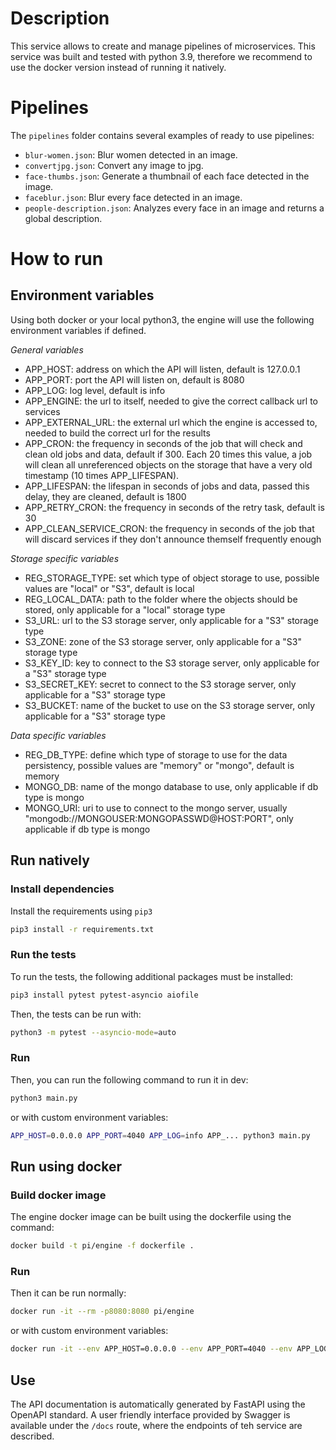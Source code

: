 # Description
This service allows to create and manage pipelines of microservices. This service was built and tested with python 3.9, therefore we recommend to use the docker version instead of running it natively.

# Pipelines
The `pipelines` folder contains several examples of ready to use pipelines:

- `blur-women.json`: Blur women detected in an image.
- `convertjpg.json`: Convert any image to jpg.
- `face-thumbs.json`: Generate a thumbnail of each face detected in the image.
- `faceblur.json`: Blur every face detected in an image.
- `people-description.json`: Analyzes every face in an image and returns a global description.

# How to run
## Environment variables
Using both docker or your local python3, the engine will use the following environment variables if defined.

*General variables*

- APP_HOST: address on which the API will listen, default is 127.0.0.1
- APP_PORT: port the API will listen on, default is 8080
- APP_LOG: log level, default is info
- APP_ENGINE: the url to itself, needed to give the correct callback url to services
- APP_EXTERNAL_URL: the external url which the engine is accessed to, needed to build the correct url for the results
- APP_CRON: the frequency in seconds of the job that will check and clean old jobs and data, default if 300. Each 20 times this value, a job will clean all unreferenced objects on the storage that have a very old timestamp (10 times APP_LIFESPAN).
- APP_LIFESPAN: the lifespan in seconds of jobs and data, passed this delay, they are cleaned, default is 1800
- APP_RETRY_CRON: the frequency in seconds of the retry task, default is 30
- APP_CLEAN_SERVICE_CRON: the frequency in seconds of the job that will discard services if they don't announce themself frequently enough

*Storage specific variables*

- REG_STORAGE_TYPE: set which type of object storage to use, possible values are "local" or "S3", default is local
- REG_LOCAL_DATA: path to the folder where the objects should be stored, only applicable for a "local" storage type
- S3_URL: url to the S3 storage server, only applicable for a "S3" storage type
- S3_ZONE: zone of the S3 storage server, only applicable for a "S3" storage type
- S3_KEY_ID: key to connect to the S3 storage server, only applicable for a "S3" storage type
- S3_SECRET_KEY: secret to connect to the S3 storage server, only applicable for a "S3" storage type
- S3_BUCKET: name of the bucket to use on the S3 storage server, only applicable for a "S3" storage type

*Data specific variables*

- REG_DB_TYPE: define which type of storage to use for the data persistency, possible values are "memory" or "mongo", default is memory
- MONGO_DB: name of the mongo database to use, only applicable if db type is mongo
- MONGO_URI: uri to use to connect to the mongo server, usually "mongodb://MONGOUSER:MONGOPASSWD@HOST:PORT", only applicable if db type is mongo

## Run natively
### Install dependencies
Install the requirements using `pip3`

```bash
pip3 install -r requirements.txt
```

### Run the tests
To run the tests, the following additional packages must be installed:

```bash
pip3 install pytest pytest-asyncio aiofile
```

Then, the tests can be run with:
```bash
python3 -m pytest --asyncio-mode=auto
```

### Run
Then, you can run the following command to run it in dev:

```bash
python3 main.py
```

or with custom environment variables:

```bash
APP_HOST=0.0.0.0 APP_PORT=4040 APP_LOG=info APP_... python3 main.py
```

## Run using docker
### Build docker image
The engine docker image can be built using the dockerfile using the command:

```bash
docker build -t pi/engine -f dockerfile .
```

### Run
Then it can be run normally:

```bash
docker run -it --rm -p8080:8080 pi/engine
```

or with custom environment variables:

```bash
docker run -it --env APP_HOST=0.0.0.0 --env APP_PORT=4040 --env APP_LOG=info --env APP_... --rm -p8080:4040 pi/engine
```

## Use
The API documentation is automatically generated by FastAPI using the OpenAPI standard. A user friendly interface provided by Swagger is available under the `/docs` route, where the endpoints of teh service are described.
